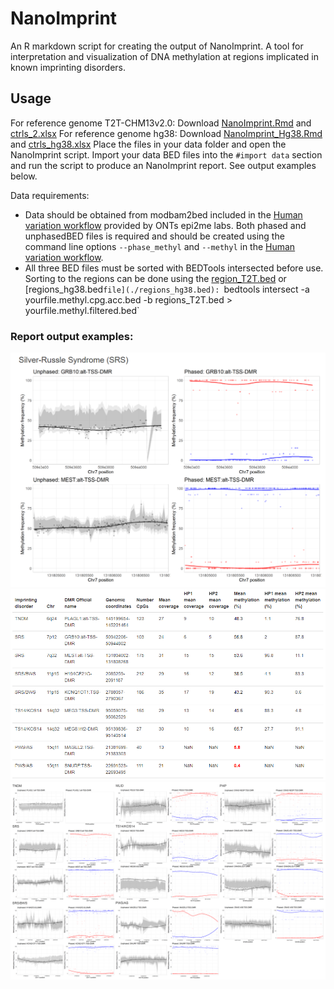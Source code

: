# NanoImprint

An R markdown script for creating the output of NanoImprint. A tool for interpretation and visualization of DNA methylation at regions implicated in known imprinting disorders.

## Usage
For reference genome T2T-CHM13v2.0: Download [NanoImprint.Rmd](./NanoImprint.Rmd) and [ctrls_2.xlsx](./ctrls_2.xlsx)
For reference genome hg38: Download [NanoImprint_Hg38.Rmd](./NanoImprint_Hg38.Rmd) and [ctrls_hg38.xlsx](./ctrls_hg38.xlsx)
Place the files in your data folder and open the NanoImprint script. Import your data BED files into the `#import data` section and run the script to produce an NanoImprint report. See output examples below.

Data requirements:
* Data should be obtained from modbam2bed included in the [Human variation workflow](https://github.com/epi2me-labs/wf-human-variation) provided by ONTs epi2me labs. Both phased and unphasedBED files is required and should be created using the command line options `--phase_methyl` and `--methyl` in the [Human variation workflow](https://github.com/epi2me-labs/wf-human-variation).
* All three BED files must be sorted with BEDTools intersected before use. Sorting to the  regions can be done using the [region_T2T.bed](./regions_T2T.bed) or [regions_hg38.bed`file](./regions_hg38.bed):
`bedtools intersect -a yourfile.methyl.cpg.acc.bed -b regions_T2T.bed > yourfile.methyl.filtered.bed`

### Report output examples:
![Alt text](https://github.com/carolinehey/NanoImprint/blob/main/SRS_plot.PNG)
![Alt text](https://github.com/carolinehey/NanoImprint/blob/main/table.PNG)
![Alt text](https://github.com/carolinehey/NanoImprint/blob/main/all_plots.PNG)
